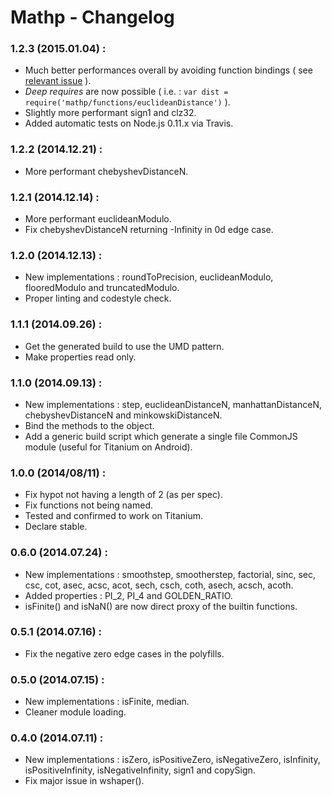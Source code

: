# Mathp - Changelog

### 1.2.3 (2015.01.04) :

 * Much better performances overall by avoiding function bindings ( see [relevant issue](https://github.com/kchapelier/node-mathp/issues/4) ).
 * _Deep requires_ are now possible ( i.e. : `var dist = require('mathp/functions/euclideanDistance')` ).
 * Slightly more performant sign1 and clz32.
 * Added automatic tests on Node.js 0.11.x via Travis.

### 1.2.2 (2014.12.21) :

 * More performant chebyshevDistanceN.

### 1.2.1 (2014.12.14) :

 * More performant euclideanModulo.
 * Fix chebyshevDistanceN returning -Infinity in 0d edge case.

### 1.2.0 (2014.12.13) :

 * New implementations : roundToPrecision, euclideanModulo, flooredModulo and truncatedModulo.
 * Proper linting and codestyle check.

### 1.1.1 (2014.09.26) :

 * Get the generated build to use the UMD pattern.
 * Make properties read only.

### 1.1.0 (2014.09.13) :

 * New implementations : step, euclideanDistanceN, manhattanDistanceN, chebyshevDistanceN and minkowskiDistanceN.
 * Bind the methods to the object.
 * Add a generic build script which generate a single file CommonJS module (useful for Titanium on Android).

### 1.0.0 (2014/08/11) :

 * Fix hypot not having a length of 2 (as per spec).
 * Fix functions not being named.
 * Tested and confirmed to work on Titanium.
 * Declare stable.

### 0.6.0 (2014.07.24) :

 * New implementations : smoothstep, smootherstep, factorial, sinc, sec, csc, cot, asec, acsc, acot, sech, csch, coth, asech, acsch, acoth.
 * Added properties : PI_2, PI_4 and GOLDEN_RATIO.
 * isFinite() and isNaN() are now direct proxy of the builtin functions.

### 0.5.1 (2014.07.16) :

 * Fix the negative zero edge cases in the polyfills.

### 0.5.0 (2014.07.15) :

 * New implementations : isFinite, median.
 * Cleaner module loading.

### 0.4.0 (2014.07.11) :

 * New implementations : isZero, isPositiveZero, isNegativeZero, isInfinity, isPositiveInfinity, isNegativeInfinity, sign1 and copySign.
 * Fix major issue in wshaper().
